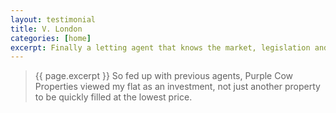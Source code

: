 ```yaml
---
layout: testimonial
title: V. London
categories: [home]
excerpt: Finally a letting agent that knows the market, legislation and how to maintain a property without needless costs! 
---
```

> {{ page.excerpt }} So fed up with previous agents, Purple Cow Properties viewed my flat as an investment, not just another property to be quickly filled at the lowest price.